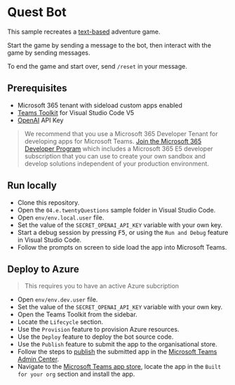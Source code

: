 # Quest Bot

This sample recreates a [text-based](https://en.wikipedia.org/wiki/Text-based_game) adventure game.

Start the game by sending a message to the bot, then interact with the game by sending messages.

To end the game and start over, send `/reset` in your message.

## Prerequisites

- Microsoft 365 tenant with sideload custom apps enabled
- [Teams Toolkit](https://marketplace.visualstudio.com/items?itemName=TeamsDevApp.ms-teams-vscode-extension) for Visual Studio Code V5
- [OpenAI](https://platform.openai.com/account/api-keys) API Key

> We recommend that you use a Microsoft 365 Developer Tenant for developing apps for Microsoft Teams. [Join the Microsoft 365 Developer Program](https://learn.microsoft.com/office/developer-program/microsoft-365-developer-program) which includes a Microsoft 365 E5 developer subscription that you can use to create your own sandbox and develop solutions independent of your production environment.

## Run locally

- Clone this repository.
- Open the `04.e.twentyQuestions` sample folder in Visual Studio Code.
- Open `env/env.local.user` file.
- Set the value of the `SECRET_OPENAI_API_KEY` variable with your own key.
- Start a debug session by pressing <kbd>F5</kbd>, or using the `Run and Debug` feature in Visual Studio Code.
- Follow the prompts on screen to side load the app into Microsoft Teams.

## Deploy to Azure

> This requires you to have an active Azure subcription

- Open `env/env.dev.user` file.
- Set the value of the `SECRET_OPENAI_API_KEY` variable with your own key.
- Open the Teams Toolkit from the sidebar.
- Locate the `Lifecycle` section.
- Use the `Provision` feature to provision Azure resources.
- Use the `Deploy` feature to deploy the bot source code.
- Use the `Publish` feature to submit the app to the organisational store.
- Follow the steps to [publish](https://learn.microsoft.com/microsoftteams/submit-approve-custom-apps#approve-the-submitted-app) the submitted app in the [Microsoft Teams Admin Center](https://admin.teams.microsoft.com).
- Navigate to the [Microsoft Teams app store](https://teams.microsoft.com/_#/apps), locate the app in the `Built for your org` section and install the app.